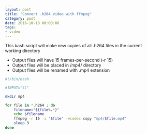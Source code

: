 ```yaml
---
layout: post
title: "Convert .h264 video with ffmpeg"
category: post
date: 2016-10-13 00:00:00
tags:
- video
---
```


This bash script will make new copies of all .h264 files in the current working directory

 - Output files will have 15 frames-per-second (-r 15)
 - Output files will be placed in /mp4/ directory
 - Output files will be renamed with .mp4 extension
 

```bash
#!/bin/bash

#INPUT="$1"

mkdir mp4

for file in *.h264 ; do
	filename="${file%.*}"
	echo $filename
	ffmpeg -r 15 -i "$file" -vcodec copy "mp4/$file.mp4"
	sleep 3
done
```
